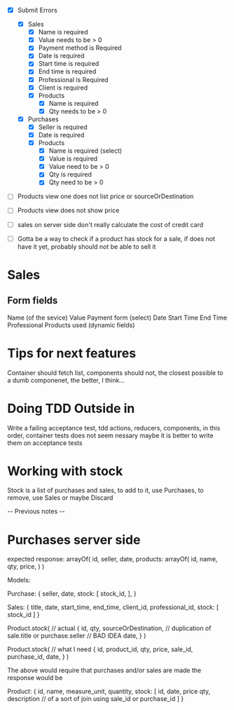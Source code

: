 + [X] Submit Errors
  + [X] Sales
    + [X] Name is required
    + [X] Value needs to be > 0
    + [X] Payment method is Required
    + [X] Date is required
    + [X] Start time is required
    + [X] End time is required
    + [X] Professional is Required
    + [X] Client is required
    + [X] Products
      + [X] Name is required
      + [X] Qty needs to be > 0
  + [X] Purchases
    + [X] Seller is required
    + [X] Date is required
    + [X] Products
      + [X] Name is required (select)
      + [X] Value is required 
      + [X] Value need to be > 0
      + [X] Qty is required
      + [X] Qty need to be > 0

+ [ ] Products view one does not list price or sourceOrDestination
+ [ ] Products view does not show price 
+ [ ] sales on server side don't really calculate the cost of credit card
+ [ ] Gotta be a way to check if a product has stock for a sale, if does not have it yet, probably should not be able to sell it




# Sales
## Form fields
Name (of the sevice)
Value 
Payment form (select)
Date
Start Time
End Time
Professional
Products used (dynamic fields)

# Tips for next features
Container should fetch list, components should not, the closest possible to a dumb componenet, the better, I think...

# Doing TDD Outside in
Write a failing acceptance test, tdd actions, reducers, components, in this order, container tests does not seem nessary maybe it is better to write them on acceptance tests

# Working with stock
Stock is a list of purchases and sales, to add to it, use Purchases, to remove, use Sales or maybe Discard

-- Previous notes --

# Purchases server side

expected response:
arrayOf(
  id,
  seller,
  date,
  products: arrayOf(
    id,
    name,
    qty,
    price,
  )
)

Models:

Purchase: {
  seller,
  date,
  stock: [
    stock_id,
  ],
}

Sales: {
  title,
  date,
  start_time,
  end_time,
  client_id,
  professional_id,
  stock: [
    stock_id
  ]
}

Product.stock( // actual
  {
    id,
    qty,
    sourceOrDestination, // duplication of sale.title or purchase.seller // BAD IDEA
    date,
  }
)

Product.stock( // what I need
  {
    id,
    product_id,
    qty,
    price,
    sale_id,
    purchase_id,
    date,
  }
)

The above would require that purchases and/or sales are made
the response would be

Product: {
  id,
  name,
  measure_unit,
  quantity,
  stock: [
    id,
    date,
    price
    qty,
    description // of a sort of join using sale_id or purchase_id
  ]
}


